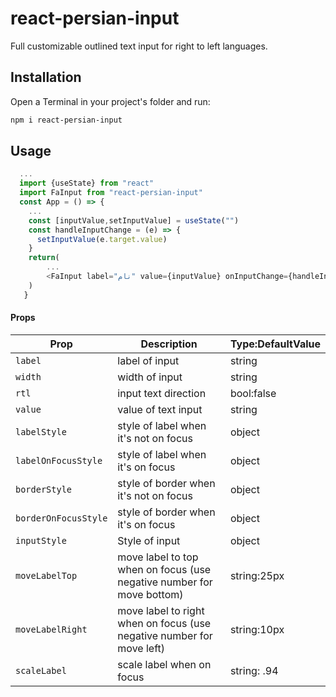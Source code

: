 # react-persian-input

Full customizable outlined text input for right to left languages.

## Installation

Open a Terminal in your project's folder and run:

```sh
npm i react-persian-input
```

## Usage

```js
  ...
  import {useState} from "react"
  import FaInput from "react-persian-input"
  const App = () => {
    ...
    const [inputValue,setInputValue] = useState("")
    const handleInputChange = (e) => {
      setInputValue(e.target.value)
    }
    return(
        ...
        <FaInput label="نام" value={inputValue} onInputChange={handleInputChange}/>
    )
   }

```

#### Props

| Prop                 | Description                                                           | Type:DefaultValue |
| -------------------- | --------------------------------------------------------------------- | ----------------- |
| `label`              | label of input                                                        | string            |
| `width`              | width of input                                                        | string            |
| `rtl`                | input text direction                                                  | bool:false        |
| `value`              | value of text input                                                   | string            |
| `labelStyle`         | style of label when it's not on focus                                 | object            |
| `labelOnFocusStyle`  | style of label when it's on focus                                     | object            |
| `borderStyle`        | style of border when it's not on focus                                | object            |
| `borderOnFocusStyle` | style of border when it's on focus                                    | object            |
| `inputStyle`         | Style of input                                                        | object            |
| `moveLabelTop`       | move label to top when on focus (use negative number for move bottom) | string:25px       |
| `moveLabelRight`     | move label to right when on focus (use negative number for move left) | string:10px       |
| `scaleLabel`         | scale label when on focus                                             | string: .94       |
